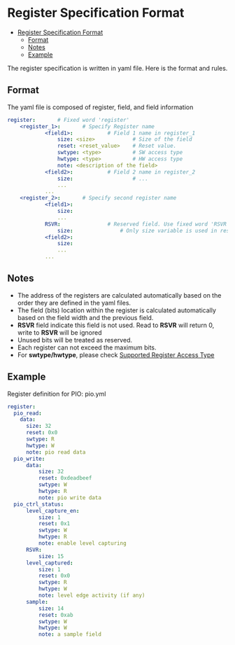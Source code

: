 # Register Specification Format

- [Register Specification Format](#register-specification-format)
  - [Format](#format)
  - [Notes](#notes)
  - [Example](#example)

The register specification is written in yaml file. Here is the format and rules.

## Format

The yaml file is composed of register, field, and field information

```yml
register:       # Fixed word 'register'
    <register_1>:       # Specify Register name
            <field1>:           # Field 1 name in register_1
                size: <size>            # Size of the field
                reset: <reset_value>    # Reset value.
                swtype: <type>          # SW access type
                hwtype: <type>          # HW access type
                note: <description of the field>
            <field2>:           # Field 2 name in register_2
                size:                   # ...
                ...
            ...
    <register_2>:       # Specify second register name
            <field1>:
                size:
                ...
            RSVR:               # Reserved field. Use fixed word 'RSVR'
                size:               # Only size variable is used in reserved field
            <field2>:
                size:
                ...
            ...
```

## Notes

- The address of the registers are calculated automatically based on the order they are defined in the yaml files.
- The field (bits) location within the register is calculated automatically based on the field width and the previous field.
- **RSVR** field indicate this field is not used. Read to **RSVR** will return 0, write to **RSVR** will be ignored
- Unused bits will be treated as reserved.
- Each register can not exceed the maximum bits.
- For **swtype/hwtype**, please check [Supported Register Access Type](supported_register_access_type.md)

## Example

Register definition for PIO: pio.yml

```yml
register:
  pio_read:
    data:
      size: 32
      reset: 0x0
      swtype: R
      hwtype: W
      note: pio read data
  pio_write:
      data:
          size: 32
          reset: 0xdeadbeef
          swtype: W
          hwtype: R
          note: pio write data
  pio_ctrl_status:
      level_capture_en:
          size: 1
          reset: 0x1
          swtype: W
          hwtype: R
          note: enable level capturing
      RSVR:
          size: 15
      level_captured:
          size: 1
          reset: 0x0
          swtype: R
          hwtype: W
          note: level edge activity (if any)
      sample:
          size: 14
          reset: 0xab
          swtype: W
          hwtype: W
          note: a sample field
```
